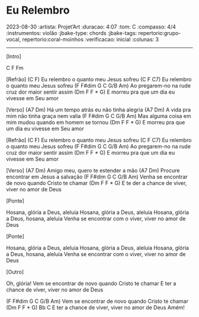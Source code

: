 # Eu Relembro
2023-08-30
:artista: Projet’Art
:duracao: 4:07
:tom: C
:compasso: 4/4
:instrumentos: violão
:jbake-type: chords
:jbake-tags: repertorio:grupo-vocal, repertorio:coral-moinhos
:verificacao: inicial
:colunas: 3

----
[Intro]

C F Fm

[Refrão]
(C F)
Eu relembro o quanto meu Jesus sofreu
(C F C7)
Eu relembro o quanto meu Jesus sofreu
(F F#dim G C G/B Am)
Ao pregarem-no na rude cruz dor maior sentir assim
(Dm F F * G)
E morreu pra que um dia eu vivesse em Seu amor

[Verso]
(A7 Dm)
Há um tempo atrás eu não tinha alegria
(A7 Dm)
A vida pra mim não tinha graça nem valia
(F F#dim G C G/B Am)
Mas alguma coisa em mim mudou quando em homem se tornou
(Dm F F * G)
E morreu pra que um dia eu vivesse em Seu amor

[Refrão]
(C F)
Eu relembro o quanto meu Jesus sofreu
(C F C7)
Eu relembro o quanto meu Jesus sofreu
(F F#dim G C G/B Am)
Ao pregarem-no na rude cruz dor maior sentir assim
(Dm F F * G)
E morreu pra que um dia eu vivesse em Seu amor

[Verso]
(A7 Dm)
Amigo meu, quero te estender a mão
(A7 Dm)
Procure encontrar em Jesus a salvação
(F F#dim G C G/B Am)
Venha se encontrar de novo quando Cristo te chamar
(Dm F F * G)
E te der a chance de viver, viver no amor de Deus

[Ponte]

Hosana, glória a Deus, aleluia
Hosana, glória a Deus, aleluia
Hosana, glória a Deus, hosana, aleluia
Venha se encontrar com o viver, viver no amor de Deus

[Ponte]

Hosana, glória a Deus, aleluia
Hosana, glória a Deus, aleluia
Hosana, glória a Deus, hosana, aleluia
Venha se encontrar com o viver, viver no amor de Deus


[Outro]

Oh, glória! Vem se encontrar de novo quando Cristo te chamar
E ter a chance de viver, viver no amor de Deus

(F F#dim G C G/B Am)
Vem se encontrar de novo quando Cristo te chamar
(Dm F F * G) Bb C
E ter a chance de viver, viver no amor de Deus
Amém!

```
